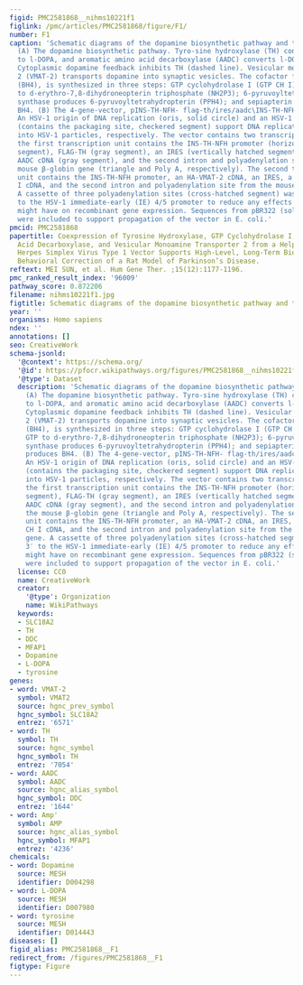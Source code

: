 ```yaml
---
figid: PMC2581868__nihms10221f1
figlink: /pmc/articles/PMC2581868/figure/F1/
number: F1
caption: 'Schematic diagrams of the dopamine biosynthetic pathway and the 4-gene-vector.
  (A) The dopamine biosynthetic pathway. Tyro-sine hydroxylase (TH) converts tyrosine
  to l-DOPA, and aromatic amino acid decarboxylase (AADC) converts l-DOPA to dopamine.
  Cytoplasmic dopamine feedback inhibits TH (dashed line). Vesicular monoamine transporter
  2 (VMAT-2) transports dopamine into synaptic vesicles. The cofactor for TH, tetrahydrobiopterin
  (BH4), is synthesized in three steps: GTP cyclohydrolase I (GTP CH I) converts GTP
  to d-erythro-7,8-dihydroneopterin triphosphate (NH2P3); 6-pyruvoyltetrahydropterin
  synthase produces 6-pyruvoyltetrahydropterin (PPH4); and sepiapterin reductase produces
  BH4. (B) The 4-gene-vector, pINS-TH-NFH- flag-th/ires/aadc\INS-TH-NFHha-vmat/ires/gt-pch.
  An HSV-1 origin of DNA replication (oris, solid circle) and an HSV-1 a sequence
  (contains the packaging site, checkered segment) support DNA replication and packaging
  into HSV-1 particles, respectively. The vector contains two transcription units:
  the first transcription unit contains the INS-TH-NFH promoter (horizontally hatched
  segment), FLAG-TH (gray segment), an IRES (vertically hatched segment), a human
  AADC cDNA (gray segment), and the second intron and polyadenylation site from the
  mouse β-globin gene (triangle and Poly A, respectively). The second transcription
  unit contains the INS-TH-NFH promoter, an HA-VMAT-2 cDNA, an IRES, a human GTP CH
  I cDNA, and the second intron and polyadenylation site from the mouse β-globin gene.
  A cassette of three polyadenylation sites (cross-hatched segment) was inserted 3′
  to the HSV-1 immediate-early (IE) 4/5 promoter to reduce any effects this promoter
  might have on recombinant gene expression. Sequences from pBR322 (solid segment)
  were included to support propagation of the vector in E. coli.'
pmcid: PMC2581868
papertitle: Coexpression of Tyrosine Hydroxylase, GTP Cyclohydrolase I, Aromatic Amino
  Acid Decarboxylase, and Vesicular Monoamine Transporter 2 from a Helper Virus-Free
  Herpes Simplex Virus Type 1 Vector Supports High-Level, Long-Term Biochemical and
  Behavioral Correction of a Rat Model of Parkinson’s Disease.
reftext: MEI SUN, et al. Hum Gene Ther. ;15(12):1177-1196.
pmc_ranked_result_index: '96009'
pathway_score: 0.872206
filename: nihms10221f1.jpg
figtitle: Schematic diagrams of the dopamine biosynthetic pathway and the 4-gene-vector
year: ''
organisms: Homo sapiens
ndex: ''
annotations: []
seo: CreativeWork
schema-jsonld:
  '@context': https://schema.org/
  '@id': https://pfocr.wikipathways.org/figures/PMC2581868__nihms10221f1.html
  '@type': Dataset
  description: 'Schematic diagrams of the dopamine biosynthetic pathway and the 4-gene-vector.
    (A) The dopamine biosynthetic pathway. Tyro-sine hydroxylase (TH) converts tyrosine
    to l-DOPA, and aromatic amino acid decarboxylase (AADC) converts l-DOPA to dopamine.
    Cytoplasmic dopamine feedback inhibits TH (dashed line). Vesicular monoamine transporter
    2 (VMAT-2) transports dopamine into synaptic vesicles. The cofactor for TH, tetrahydrobiopterin
    (BH4), is synthesized in three steps: GTP cyclohydrolase I (GTP CH I) converts
    GTP to d-erythro-7,8-dihydroneopterin triphosphate (NH2P3); 6-pyruvoyltetrahydropterin
    synthase produces 6-pyruvoyltetrahydropterin (PPH4); and sepiapterin reductase
    produces BH4. (B) The 4-gene-vector, pINS-TH-NFH- flag-th/ires/aadc\INS-TH-NFHha-vmat/ires/gt-pch.
    An HSV-1 origin of DNA replication (oris, solid circle) and an HSV-1 a sequence
    (contains the packaging site, checkered segment) support DNA replication and packaging
    into HSV-1 particles, respectively. The vector contains two transcription units:
    the first transcription unit contains the INS-TH-NFH promoter (horizontally hatched
    segment), FLAG-TH (gray segment), an IRES (vertically hatched segment), a human
    AADC cDNA (gray segment), and the second intron and polyadenylation site from
    the mouse β-globin gene (triangle and Poly A, respectively). The second transcription
    unit contains the INS-TH-NFH promoter, an HA-VMAT-2 cDNA, an IRES, a human GTP
    CH I cDNA, and the second intron and polyadenylation site from the mouse β-globin
    gene. A cassette of three polyadenylation sites (cross-hatched segment) was inserted
    3′ to the HSV-1 immediate-early (IE) 4/5 promoter to reduce any effects this promoter
    might have on recombinant gene expression. Sequences from pBR322 (solid segment)
    were included to support propagation of the vector in E. coli.'
  license: CC0
  name: CreativeWork
  creator:
    '@type': Organization
    name: WikiPathways
  keywords:
  - SLC18A2
  - TH
  - DDC
  - MFAP1
  - Dopamine
  - L-DOPA
  - tyrosine
genes:
- word: VMAT-2
  symbol: VMAT2
  source: hgnc_prev_symbol
  hgnc_symbol: SLC18A2
  entrez: '6571'
- word: TH
  symbol: TH
  source: hgnc_symbol
  hgnc_symbol: TH
  entrez: '7054'
- word: AADC
  symbol: AADC
  source: hgnc_alias_symbol
  hgnc_symbol: DDC
  entrez: '1644'
- word: Amp'
  symbol: AMP
  source: hgnc_alias_symbol
  hgnc_symbol: MFAP1
  entrez: '4236'
chemicals:
- word: Dopamine
  source: MESH
  identifier: D004298
- word: L-DOPA
  source: MESH
  identifier: D007980
- word: tyrosine
  source: MESH
  identifier: D014443
diseases: []
figid_alias: PMC2581868__F1
redirect_from: /figures/PMC2581868__F1
figtype: Figure
---
```

